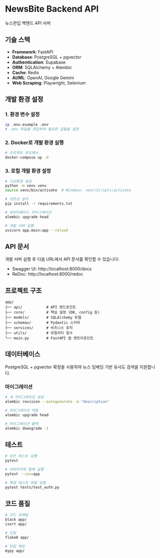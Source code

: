 # NewsBite Backend API

뉴스한입 백엔드 API 서버

## 기술 스택

- **Framework**: FastAPI
- **Database**: PostgreSQL + pgvector
- **Authentication**: Supabase
- **ORM**: SQLAlchemy + Alembic
- **Cache**: Redis
- **AI/ML**: OpenAI, Google Gemini
- **Web Scraping**: Playwright, Selenium

## 개발 환경 설정

### 1. 환경 변수 설정

```bash
cp .env.example .env
# .env 파일을 편집하여 필요한 값들을 설정
```

### 2. Docker로 개발 환경 실행

```bash
# 프로젝트 루트에서
docker-compose up -d
```

### 3. 로컬 개발 환경 설정

```bash
# 가상환경 생성
python -m venv venv
source venv/bin/activate  # Windows: venv\Scripts\activate

# 의존성 설치
pip install -r requirements.txt

# 데이터베이스 마이그레이션
alembic upgrade head

# 개발 서버 실행
uvicorn app.main:app --reload
```

## API 문서

개발 서버 실행 후 다음 URL에서 API 문서를 확인할 수 있습니다:

- Swagger UI: http://localhost:8000/docs
- ReDoc: http://localhost:8000/redoc

## 프로젝트 구조

```
app/
├── api/           # API 엔드포인트
├── core/          # 핵심 설정 (DB, config 등)
├── models/        # SQLAlchemy 모델
├── schemas/       # Pydantic 스키마
├── services/      # 비즈니스 로직
├── utils/         # 유틸리티 함수
└── main.py        # FastAPI 앱 엔트리포인트
```

## 데이터베이스

PostgreSQL + pgvector 확장을 사용하여 뉴스 임베딩 기반 유사도 검색을 지원합니다.

### 마이그레이션

```bash
# 새 마이그레이션 생성
alembic revision --autogenerate -m "description"

# 마이그레이션 적용
alembic upgrade head

# 마이그레이션 롤백
alembic downgrade -1
```

## 테스트

```bash
# 모든 테스트 실행
pytest

# 커버리지와 함께 실행
pytest --cov=app

# 특정 테스트 파일 실행
pytest tests/test_auth.py
```

## 코드 품질

```bash
# 코드 포매팅
black app/
isort app/

# 린팅
flake8 app/

# 타입 체킹
mypy app/
```